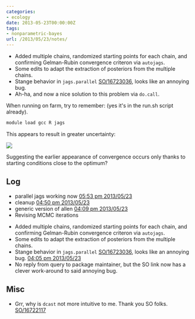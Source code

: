 ```yaml
---
categories:
- ecology
date: 2013-05-23T00:00:00Z
tags:
- nonparametric-bayes
url: /2013/05/23/notes/
---
```


* Added multiple chains, randomized starting points for each chain, and confirming Gelman-Rubin convergence criteron via `autojags`.  
* Some edits to adapt the extraction of posteriors from the multiple chains.  
* Stange behavior in `jags.parallel` [SO/16723036](http://stackoverflow.com/questions/16723036), looks like an annoying bug.
* Ah-ha, and now a nice solution to this problem via `do.call`.  

When running on farm, try to remember: (yes it's in the run.sh script already). 

```bash
module load gcc R jags
```

This appears to result in greater uncertainty:

![](http://farm4.staticflickr.com/3826/8797217705_c75548ffa7_o.png)

Suggesting the earlier appearance of convergence occurs only thanks to starting conditions close to the optimum?  


## Log

- parallel jags working now [05:53 pm 2013/05/23](https://github.com/cboettig/nonparametric-bayes/commit/92a1d8d6a1fba819f419d069b0a089da891041e7)
- cleanup [04:50 pm 2013/05/23](https://github.com/cboettig/nonparametric-bayes/commit/e5d76a0718997c215521beb4cbba740b42ff3791)
- generic version of allen [04:09 pm 2013/05/23](https://github.com/cboettig/nonparametric-bayes/commit/669245f2e39839e06cdf58e290b22b783eb08aad)
- Revising MCMC iterations

* Added multiple chains, randomized starting points for each chain, and confirming Gelman-Rubin convergence criteron via `autojags`.
* Some edits to adapt the extraction of posteriors from the multiple chains.
* Stange behavior in `jags.parallel` [SO/16723036](http://stackoverflow.com/questions/16723036), looks like an annoying bug. [04:05 pm 2013/05/23](https://github.com/cboettig/nonparametric-bayes/commit/98b6a58bca43fe25ab0224d582f18a820ac5c57e)
* No reply from query to package maintainer, but the SO link now has a clever work-around to said annoying bug.  


## Misc

* Grr, why is `dcast` not more intuitive to me.  Thank you SO folks. [SO/16722117](http://stackoverflow.com/questions/16722117)

